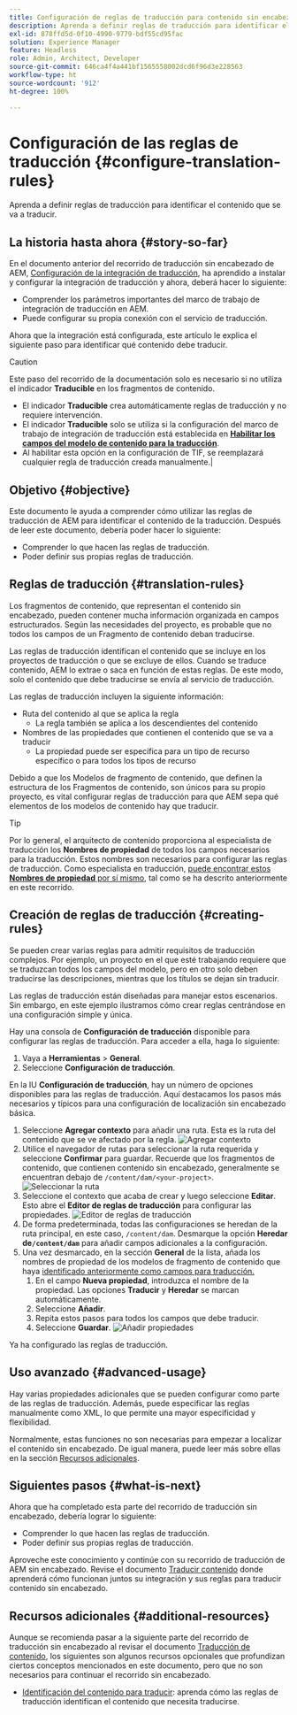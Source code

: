 ```yaml
---
title: Configuración de reglas de traducción para contenido sin encabezado
description: Aprenda a definir reglas de traducción para identificar el contenido que se va a traducir.
exl-id: 878ffd5d-0f10-4990-9779-bdf55cd95fac
solution: Experience Manager
feature: Headless
role: Admin, Architect, Developer
source-git-commit: 646ca4f4a441bf1565558002dcd6f96d3e228563
workflow-type: ht
source-wordcount: '912'
ht-degree: 100%

---
```


# Configuración de las reglas de traducción {#configure-translation-rules}

Aprenda a definir reglas de traducción para identificar el contenido que se va a traducir.

## La historia hasta ahora {#story-so-far}

En el documento anterior del recorrido de traducción sin encabezado de AEM, [Configuración de la integración de traducción](configure-connector.md), ha aprendido a instalar y configurar la integración de traducción y ahora, deberá hacer lo siguiente:

* Comprender los parámetros importantes del marco de trabajo de integración de traducción en AEM.
* Puede configurar su propia conexión con el servicio de traducción.

Ahora que la integración está configurada, este artículo le explica el siguiente paso para identificar qué contenido debe traducir.

>[!CAUTION]
>
>Este paso del recorrido de la documentación solo es necesario si no utiliza el indicador **Traducible** en los fragmentos de contenido.
>
>* El indicador **Traducible** crea automáticamente reglas de traducción y no requiere intervención.
>* El indicador **Traducible** solo se utiliza si la configuración del marco de trabajo de integración de traducción está establecida en **[Habilitar los campos del modelo de contenido para la traducción](/help/sites-cloud/administering/translation/integration-framework.md)**.
>* Al habilitar esta opción en la configuración de TIF, se reemplazará cualquier regla de traducción creada manualmente.|

## Objetivo {#objective}

Este documento le ayuda a comprender cómo utilizar las reglas de traducción de AEM para identificar el contenido de la traducción. Después de leer este documento, debería poder hacer lo siguiente:

* Comprender lo que hacen las reglas de traducción.
* Poder definir sus propias reglas de traducción.

## Reglas de traducción {#translation-rules}

Los fragmentos de contenido, que representan el contenido sin encabezado, pueden contener mucha información organizada en campos estructurados. Según las necesidades del proyecto, es probable que no todos los campos de un Fragmento de contenido deban traducirse.

Las reglas de traducción identifican el contenido que se incluye en los proyectos de traducción o que se excluye de ellos. Cuando se traduce contenido, AEM lo extrae o saca en función de estas reglas. De este modo, solo el contenido que debe traducirse se envía al servicio de traducción.

Las reglas de traducción incluyen la siguiente información:

* Ruta del contenido al que se aplica la regla
   * La regla también se aplica a los descendientes del contenido
* Nombres de las propiedades que contienen el contenido que se va a traducir
   * La propiedad puede ser específica para un tipo de recurso específico o para todos los tipos de recurso

Debido a que los Modelos de fragmento de contenido, que definen la estructura de los Fragmentos de contenido, son únicos para su propio proyecto, es vital configurar reglas de traducción para que AEM sepa qué elementos de los modelos de contenido hay que traducir.

>[!TIP]
>
>Por lo general, el arquitecto de contenido proporciona al especialista de traducción los **Nombres de propiedad** de todos los campos necesarios para la traducción. Estos nombres son necesarios para configurar las reglas de traducción. Como especialista en traducción, [puede encontrar estos **Nombres de propiedad** por sí mismo](getting-started.md#content-modlels), tal como se ha descrito anteriormente en este recorrido.

## Creación de reglas de traducción {#creating-rules}

Se pueden crear varias reglas para admitir requisitos de traducción complejos. Por ejemplo, un proyecto en el que esté trabajando requiere que se traduzcan todos los campos del modelo, pero en otro solo deben traducirse las descripciones, mientras que los títulos se dejan sin traducir.

Las reglas de traducción están diseñadas para manejar estos escenarios. Sin embargo, en este ejemplo ilustramos cómo crear reglas centrándose en una configuración simple y única.

Hay una consola de **Configuración de traducción** disponible para configurar las reglas de traducción. Para acceder a ella, haga lo siguiente:

1. Vaya a **Herramientas** > **General**.
1. Seleccione **Configuración de traducción**.

En la IU **Configuración de traducción**, hay un número de opciones disponibles para las reglas de traducción. Aquí destacamos los pasos más necesarios y típicos para una configuración de localización sin encabezado básica.

1. Seleccione **Agregar contexto** para añadir una ruta. Esta es la ruta del contenido que se ve afectado por la regla.
   ![Agregar contexto](assets/add-translation-context.png)
1. Utilice el navegador de rutas para seleccionar la ruta requerida y seleccione **Confirmar** para guardar. Recuerde que los fragmentos de contenido, que contienen contenido sin encabezado, generalmente se encuentran debajo de `/content/dam/<your-project>`.
   ![Seleccionar la ruta](assets/select-context.png)
1. Seleccione el contexto que acaba de crear y luego seleccione **Editar**. Esto abre el **Editor de reglas de traducción** para configurar las propiedades.
   ![Editor de reglas de traducción](assets/translation-rules-editor.png)
1. De forma predeterminada, todas las configuraciones se heredan de la ruta principal, en este caso, `/content/dam`. Desmarque la opción **Heredar de`/content/dam`** para añadir campos adicionales a la configuración.
1. Una vez desmarcado, en la sección **General** de la lista, añada los nombres de propiedad de los modelos de fragmento de contenido que haya [identificado anteriormente como campos para traducción.](getting-started.md#content-models)
   1. En el campo **Nueva propiedad**, introduzca el nombre de la propiedad. Las opciones **Traducir** y **Heredar** se marcan automáticamente.
   1. Seleccione **Añadir**.
   1. Repita estos pasos para todos los campos que debe traducir.
   1. Seleccione **Guardar**.
      ![Añadir propiedades](assets/add-property.png)

Ya ha configurado las reglas de traducción.

## Uso avanzado {#advanced-usage}

Hay varias propiedades adicionales que se pueden configurar como parte de las reglas de traducción. Además, puede especificar las reglas manualmente como XML, lo que permite una mayor especificidad y flexibilidad.

Normalmente, estas funciones no son necesarias para empezar a localizar el contenido sin encabezado. De igual manera, puede leer más sobre ellas en la sección [Recursos adicionales](#additional-resources).

## Siguientes pasos {#what-is-next}

Ahora que ha completado esta parte del recorrido de traducción sin encabezado, debería lograr lo siguiente:

* Comprender lo que hacen las reglas de traducción.
* Poder definir sus propias reglas de traducción.

Aproveche este conocimiento y continúe con su recorrido de traducción de AEM sin encabezado. Revise el documento [Traducir contenido](translate-content.md) donde aprenderá cómo funcionan juntos su integración y sus reglas para traducir contenido sin encabezado.

## Recursos adicionales {#additional-resources}

Aunque se recomienda pasar a la siguiente parte del recorrido de traducción sin encabezado al revisar el documento [Traducción de contenido](translate-content.md), los siguientes son algunos recursos opcionales que profundizan ciertos conceptos mencionados en este documento, pero que no son necesarios para continuar el recorrido sin encabezado.

* [Identificación del contenido para traducir](/help/sites-cloud/administering/translation/rules.md): aprenda cómo las reglas de traducción identifican el contenido que necesita traducirse.
